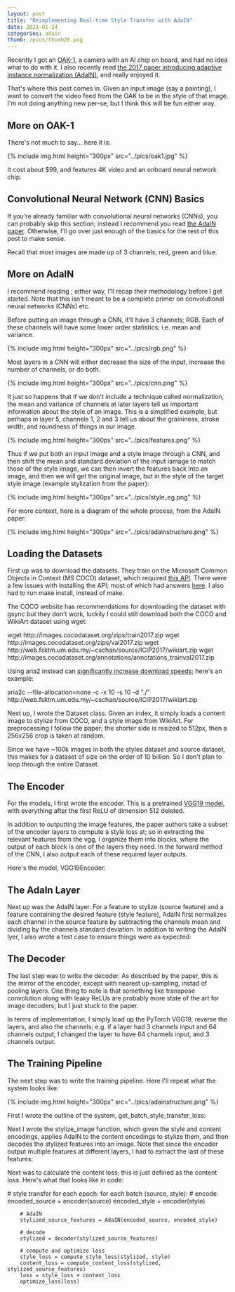 ```yaml
---
layout: post
title: "Reimplementing Real-time Style Transfer with AdaIN"
date: 2021-01-24
categories: adain
thumb: /pics/thumb26.png
---
```


Recently I got an [OAK-1](https://opencv.org/introducing-oak-spatial-ai-powered-by-opencv/), a camera with an AI chip on board, and had no idea what to do with it. I also recently read [the 2017 paper introducing adaptive instance normalization (AdaIN)](https://arxiv.org/pdf/1703.06868.pdf), and really enjoyed it.

That's where this post comes in. Given an input image (say a painting), I want to convert the video feed from the OAK to be in the style of that image. I'm not doing anything new per-se, but I think this will be fun either way.

## More on OAK-1

There's not much to say... here it is:

{% include img.html height="300px" src="../pics/oak1.jpg" %}

It cost about $99, and features 4K video and an onboard neural network chip.


## Convolutional Neural Network (CNN) Basics

If you're already familiar with convolutional neural networks (CNNs), you can probably skip this section; instead I recommend you read [the AdaIN paper](https://arxiv.org/pdf/1703.06868.pdf). Otherwise, I'll go over just enough of the basics for the rest of this post to make sense.

Recall that most images are made up of 3 channels, red, green and blue.

## More on AdaIN

I recommend reading ; either way, I'll recap their methodology before I get started. Note that this isn't meant to be a complete primer on convolutional neural networks (CNNs) etc.

Before putting an image through a CNN, it'll have 3 channels; RGB. Each of these channels will have some lower order statistics; i.e. mean and variance.

{% include img.html height="300px" src="../pics/rgb.png" %}

Most layers in a CNN will either decrease the size of the input, increase the number of channels, or do both.

{% include img.html height="300px" src="../pics/cnn.png" %}

It just so happens that if we don't include a technique called normalization, the mean and variance of channels at later layers tell us important information about the style of an image. This is a simplified example, but perhaps in layer 5, channels 1, 2 and 3 tell us about the graininess, stroke width, and roundness of things in our image.

{% include img.html height="300px" src="../pics/features.png" %}

Thus if we put both an input image and a style image through a CNN, and then shift the mean and standard deviation of the input iamage to match those of the style image, we can then invert the features back into an image, and then we will get the original image, but in the style of the target style image (example stylization from the paper):

{% include img.html height="300px" src="../pics/style_eg.png" %}

For more context, here is a diagram of the whole process, from the AdaIN paper:

{% include img.html height="300px" src="../pics/adainstructure.png" %}

## Loading the Datasets

First up was to download the datasets. They train on the Microsoft Common Objects in Context (MS COCO) dataset, which required [this API](https://github.com/cocodataset/cocoapi). There were a few issues with installing the API; most of which had answers [here](https://github.com/cocodataset/cocoapi/issues/172). I also had to run <span class="code">make install</span>, instead of <span class="code">make</span>.

The COCO website has recommendations for downloading the dataset with gsync but they don't work, luckily I could still download both the COCO and WikiArt dataset using wget:

<div class="code">wget http://images.cocodataset.org/zips/train2017.zip
wget http://images.cocodataset.org/zips/val2017.zip
wget http://web.fsktm.um.edu.my/~cschan/source/ICIP2017/wikiart.zip
wget http://images.cocodataset.org/annotations/annotations_trainval2017.zip
</div>

Using aria2 instead can [significantly increase download speeds](https://askubuntu.com/a/507890/673865); here's an example:
<div class="code">aria2c --file-allocation=none -c -x 10 -s 10 -d "./" http://web.fsktm.um.edu.my/~cschan/source/ICIP2017/wikiart.zip
</div>


Next up, I wrote the Dataset class. Given an index, it simply loads a content image to stylize from COCO, and a style image from WikiArt. For preprocessing I follow the paper; the shorter side is resized to 512px, then a 256x256 crop is taken at random.

<script src="https://emgithub.com/embed.js?target=https%3A%2F%2Fgithub.com%2FJ3698%2FAdaIN-reimplementation%2Fblob%2Fmain%2Fdata.py&style=github&showBorder=on&showLineNumbers=on&showFileMeta=on"></script>

Since we have ~100k images in both the styles dataset and source dataset, this makes for a dataset of size on the order of 10 billion. So I don't plan to loop through the entire Dataset.


## The Encoder

For the models, I first wrote the encoder. This is a pretrained [VGG19 model](https://arxiv.org/pdf/1409.1556.pdf), with everything after the first ReLU of dimension 512 deleted.

In addition to outputting the image features, the paper authors take a subset of the encoder layers to compute a style loss at; so in extracting the relevant features from the vgg, I organize them into blocks, where the output of each block is one of the layers they need. In the forward method of the CNN, I also output each of these required layer outputs.

Here's the model, <span class="code">VGG19Encoder</span>:

<script src="https://emgithub.com/embed.js?target=https%3A%2F%2Fgithub.com%2FJ3698%2FAdaIN-reimplementation%2Fblob%2Fmain%2Fencoder.py&style=github&showBorder=on&showLineNumbers=on&showFileMeta=on"></script>


## The AdaIn Layer

Next up was the AdaIN layer. For a feature to stylize (source feature) and a feature containing the desired feature (style feature), AdaIN first normalizes each channel in the source feature by subtracting the channels mean and dividing by the channels standard deviation. In addition to writing the AdaIN lyer, I also wrote a test case to ensure things were as expected:

<script src="https://emgithub.com/embed.js?target=https%3A%2F%2Fgithub.com%2FJ3698%2FAdaIN-reimplementation%2Fblob%2Fmain%2Fadain.py&style=github&showBorder=on&showLineNumbers=on&showFileMeta=on"></script>

## The Decoder

The last step was to write the decoder. As described by the paper, this is the mirror of the encoder, except with nearest up-sampling, instad of pooling layers. One thing to note is that something like transpose convolution along with leaky ReLUs are probably more state of the art for image decoders; but I just stuck to the paper.

In terms of implementation, I simply load up the PyTorch VGG19, reverse the layers, and also the channels; e.g. if a layer had 3 channels input and 64 channels output, I changed the layer to have 64 channels input, and 3 channels output.

<script src="https://emgithub.com/embed.js?target=https%3A%2F%2Fgithub.com%2FJ3698%2FAdaIN-reimplementation%2Fblob%2Fmain%2Fdecoder.py&style=github&showBorder=on&showLineNumbers=on&showFileMeta=on"></script>

## The Training Pipeline

The next step was to write the training pipeline. Here I'll repeat what the system looks like:

{% include img.html height="300px" src="../pics/adainstructure.png" %}



First I wrote the outline of the system, <span class="code">get_batch_style_transfer_loss</span>:

<script src="https://gist.github.com/J3698/da140be0d552eb6a616234474a962a15.js"></script>


Next I wrote the <span class="code">stylize_image</span> function, which given the style and content encodings, applies AdaIN to the content encodings to stylize them, and then decodes the stylized features into an image. Note that since the encoder output multiple features at different layers, I had to extract the last of these features:

<script src="https://gist.github.com/J3698/ddd5398e9a5500c3f2b8a054ba375e0b.js"></script>

Next was to calculate the content loss; this is just defined as the content loss.
Here's what that looks like in code:




<div class="code"># style transfer
for each epoch:
    for each batch (source, style):
        # encode
        encoded_source = encoder(source)
        encoded_style = encoder(style)

        # AdaIN
        stylized_source_features = AdaIN(encoded_source, encoded_style)

        # decode
        stylized = decoder(stylized_source_features)

        # compute and optimize loss
        style_loss = compute_style_loss(stylized, style)
        content_loss = compute_content_loss(stylized, stylized_source_features)
        loss = style_loss + content_loss
        optimize_loss(loss)
</div>



